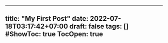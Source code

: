
---
title: "My First Post"
date: 2022-07-18T03:17:42+07:00
draft: false
tags: []
#ShowToc: true
TocOpen: true
---
